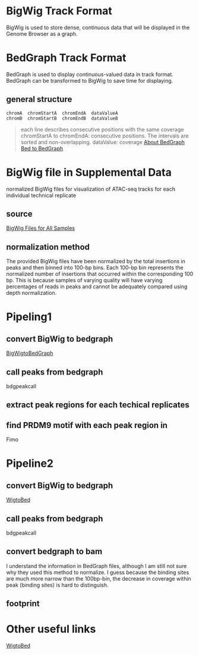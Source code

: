 # BigWig Track Format
BigWig is used to store dense, continuous data that will be displayed in the Genome Browser as a graph.
# BedGraph Track Format
BedGraph is used to display continuous-valued data in track format. BedGraph can be transformed to BigWig to save time for displaying.
## general structure
```
chromA  chromStartA  chromEndA  dataValueA
chromB  chromStartB  chromEndB  dataValueB
```
> each line describes consecutive positions with the same coverage
> chromStartA  to chromEndA: consecutive positions. The intervals are sorted and non-overlapping.
> dataValue: coverage
> [About BedGraph](https://bedtools.readthedocs.io/en/latest/content/tools/genomecov.html#coverage-by-fragment)
> [Bed to BedGraph](https://toolshed.g2.bx.psu.edu/repository/display_tool?repository_id=1ec48b84b33d36d8&tool_config=database%2Fcommunity_files%2F000%2Frepo_121%2Fbedtools-galaxy%2FgenomeCoverageBed_bedgraph.xml&changeset_revision=41bba3e648d1)
# BigWig file  in Supplemental Data
normalized BigWig files for visualization of ATAC-seq tracks for each individual technical replicate
## source
[BigWig Files for All Samples](https://gdc.cancer.gov/about-data/publications/ATACseq-AWG)
## normalization method
The provided BigWig files have been normalized by the total insertions in peaks and then binned into 100-bp bins. 
Each 100-bp bin represents the normalized number of insertions that occurred within the corresponding 100 bp.
This is because samples of varying quality will have varying percentages of reads in peaks and cannot be adequately compared using depth normalization.
# Pipeling1
## convert BigWig to bedgraph
[BigWigtoBedGraph](https://genome.ucsc.edu/goldenPath/help/bigWig.html)
## call peaks from bedgraph
bdgpeakcall
## extract peak regions for each techical replicates
## find PRDM9 motif with each peak region in 
Fimo
# Pipeline2
## convert BigWig to bedgraph
[WigtoBed](http://barcwiki.wi.mit.edu/wiki/SOPs/coordinates)
## call peaks from bedgraph
bdgpeakcall
## convert bedgraph to bam
I understand the information in BedGraph files, although I am still not sure why they used this method to normalize. I guess because the binding sites are much more narrow than the 100bp-bin, the decrease in coverage within peak (binding sites) is hard to distinguish. 
## footprint

# Other useful links
[WigtoBed](http://barcwiki.wi.mit.edu/wiki/SOPs/coordinates)
<!--stackedit_data:
eyJoaXN0b3J5IjpbLTQwMzcxODY5MCw0ODk2MTMzNSw4NzcxMT
cwMTEsMTM4MjEyMTkzNSwtMTY5NzY0MjY1MywtMTE5MDI4Mjg5
OSwxNDQ3MDE0NTEwLDEzMjUyODg1NzQsNjA5Mjg0OTIwLDEwOT
cxNjk4NjksLTExNTQ2NjIyNSwtMTI0MjU4NDA1NCwxNzQ1Mjcy
NTYzLDQ5NjI1NDcyMSwxNzg0NDQzMzM1LDUzMTA2NjE0NiwyMT
EwNjEzMzEwLDIwODY0NTU3NTVdfQ==
-->